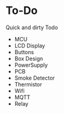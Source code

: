 # To-Do

Quick and dirty Todo

- MCU
- LCD Display
- Buttons
- Box Design
- PowerSupply
- PCB
- Smoke Detector
- Thermistor
- Wifi
- MQTT
- Relay
